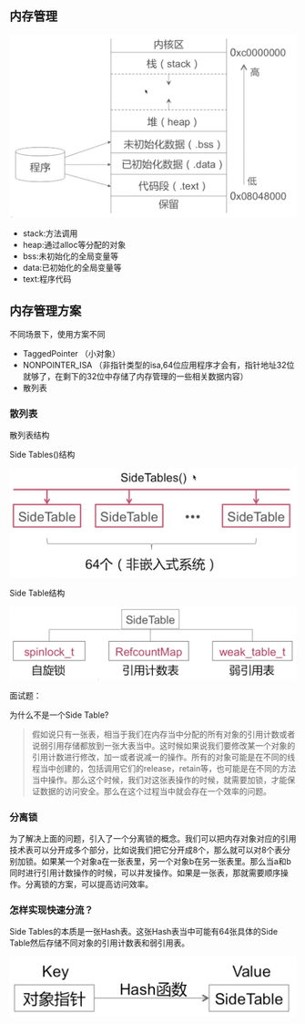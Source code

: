 ## 内存管理

![1](images/1.png)

* stack:方法调用
* heap:通过alloc等分配的对象
* bss:未初始化的全局变量等
* data:已初始化的全局变量等
* text:程序代码

## 内存管理方案

不同场景下，使用方案不同
* TaggedPointer （小对象）
* NONPOINTER_ISA （非指针类型的isa,64位应用程序才会有，指针地址32位就够了，在剩下的32位中存储了内存管理的一些相关数据内容）
* 散列表

### 散列表

散列表结构

Side Tables()结构

![2](images/2.png)

Side Table结构

![3](images/3.png)

面试题：

为什么不是一个Side Table?

>假如说只有一张表，相当于我们在内存当中分配的所有对象的引用计数或者说弱引用存储都放到一张大表当中。这时候如果说我们要修改某一个对象的引用计数进行修改，加一或者说减一的操作。所有的对象可能是在不同的线程当中创建的，包括调用它们的release，retain等，也可能是在不同的方法当中操作。那么这个时候，我们对这张表操作的时候，就需要加锁，才能保证数据的访问安全。那么在这个过程当中就会存在一个效率的问题。

### 分离锁

为了解决上面的问题，引入了一个分离锁的概念。我们可以把内存对象对应的引用技术表可以分开成多个部分，比如说我们把它分开成8个，那么就可以对8个表分别加锁。如果某一个对象a在一张表里，另一个对象b在另一张表里。那么当a和b同时进行引用计数操作的时候，可以并发操作。如果是一张表，那就需要顺序操作。分离锁的方案，可以提高访问效率。

### 怎样实现快速分流？

Side Tables的本质是一张Hash表。这张Hash表当中可能有64张具体的Side Table然后存储不同对象的引用计数表和弱引用表。

![4](images/4.png)


